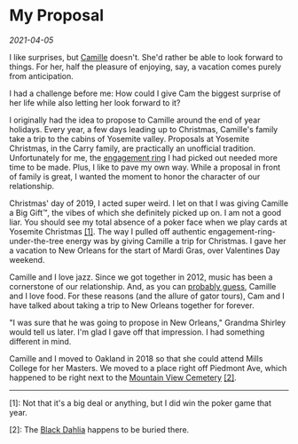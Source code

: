# My Proposal

_2021-04-05_

I like surprises, but [Camille](https://camille.merose.com)
doesn't. She'd rather be able to look forward to things.
For her, half the pleasure of enjoying, say, a vacation 
comes purely from anticipation. 

I had a challenge before me: How could I give Cam the
biggest surprise of her life while also letting her look 
forward to it?

I originally had the idea to propose to Camille around the 
end of year holidays. Every year, a few days leading up to
Christmas, Camille's family take a trip to the cabins of
Yosemite valley. Proposals at Yosemite Christmas, in the 
Carry family, are practically an unofficial tradition.
Unfortunately for me, the [engagement ring](/zettel/wedding/ring/)
I had picked out needed more time to be made. Plus, I like
to pave my own way. While a proposal in front of family is 
great, I wanted the moment to honor the character of
our relationship. 

Christmas' day of 2019, I acted super weird. I let on that I 
was giving Camille a Big Gift™, the vibes of which she 
definitely picked up on. I am not a good liar. You should 
see my total absence of a poker face when we play cards at
Yosemite Christmas [[1]](#1). The way I pulled off authentic 
engagement-ring-under-the-tree energy was by giving Camille
a trip for Christmas. I gave her a vacation to New Orleans for
the start of Mardi Gras, over Valentines Day weekend.

Camille and I love jazz. Since we got together in 2012, music
has been a cornerstone of our relationship. And, as you can [probably
guess](/pesto/), Camille and I love food. For these reasons 
(and the allure of gator tours), Cam and I have talked about taking
a trip to New Orleans together for forever.

"I was sure that he was going to propose in New Orleans," Grandma
Shirley would tell us later. I'm glad I gave off that impression.
I had something different in mind. 

Camille and I moved to Oakland in 2018 so that she could attend Mills
College for her Masters. We moved to a place right off Piedmont Ave,
which happened to be right next to the 
[Mountain View Cemetery](https://en.wikipedia.org/wiki/Mountain_View_Cemetery_(Oakland,_California)) [[2]](#2).



* * *

<span id="1">[1]</span>: Not that it's a big deal or anything, but I did win the poker game
that year.

<span id="2">[2]</span>: The [Black Dahlia](https://en.wikipedia.org/wiki/Black_Dahlia#:~:text=Resting%20place)
happens to be buried there.





